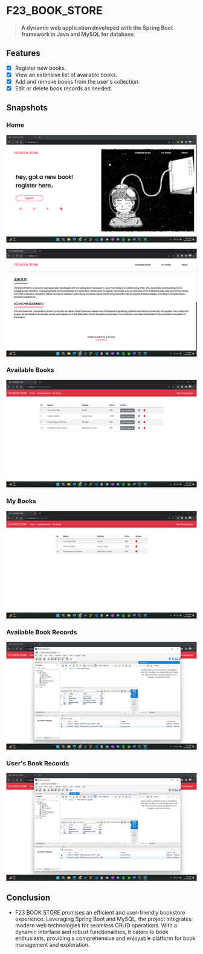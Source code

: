 # F23_BOOK_STORE

> #### A dynamic web application developed with the Spring Boot framework in Java and MySQL for database.

## Features

- [x] Register new books.
- [x] View an extensive list of available books.
- [x] Add and remove books from the user's collection.
- [x] Edit or delete book records as needed.

## Snapshots

### Home

![Home](./images/home_01.png)

![Home](./images/home_02.png)

### Available Books

![book](./images/book_list.png)

### My Books

![my_books](./images/my_books.png)

### Available Book Records

![book](./images/book_records.png)

### User's Book Records

![my_books](./images/my_books_records.png)

## Conclusion

- F23 BOOK STORE promises an efficient and user-friendly bookstore experience. Leveraging Spring Boot and MySQL, the project integrates modern web technologies for seamless CRUD operations. With a dynamic interface and robust functionalities, it caters to book enthusiasts, providing a comprehensive and enjoyable platform for book management and exploration.
